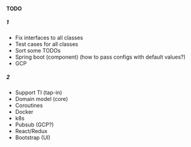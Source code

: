 #### TODO
##### 1
* Fix interfaces to all classes
* Test cases for all classes
* Sort some TODOs
* Spring boot (component) (how to pass configs with default values?)
* GCP
##### 2
* Support TI (tap-in)
* Domain model (core)
* Coroutines
* Docker
* k8s
* Pubsub (GCP?)
* React/Redux
* Bootstrap (UI)
